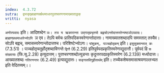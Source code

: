 ```yaml
---
index:  4.3.72
sutra:  द्व्यजृद्ब्राह्मणर्क्प्रथमाध्वरपुरश्चरणनामाख्याताट्ठक्
vritti:  nyasa
---
```


`अणोरपवादः` इति। आदिशब्देन `ञः। तत्र य ऋकारान्ता उद्गातृप्रभृतयो बह्वचोऽन्तोदात्तस्तेभ्यष्ठञोऽपवादः। ब्राह्मणप्रथमाध्वरेभ्योऽपि `ञ एव। तेऽपि बर्वचः प्रातिपदिकस्वरेणान्तोदात्ताः। नामाख्यातशब्दादपि समस्तात् तस्यैव। सोऽपि बह्वच्, समासस्वरेणान्तोदात्तश्च। परिशिष्टेभ्योऽणः। `पांशुकम्, पाञ्चहोतृकम्` इति। `इसुसुक्तान्तात् कः` (7.3.51) । पञ्चहोतृचतुर्होतृशब्दाविगन्ते `द्विगौ` (6.2.29) इतिपूर्वपदप्रकृतिस्वरेणाद्युदात्तौ। पूर्वपदं हि `न्रः संख्यायाः` (फि.सू.2.28) इत्युदात्तम्। पुरश्चरणशब्दोल्युडन्तः कृदुत्तरपदप्रकृतिस्वरेण (6.2.139) मध्योदात्तः। आख्यातशब्दः `गतिरनन्तरः` (6.2.49) इत्याद्युदात्तः।
`सङ्गातविगुहीतार्थम्` इति। तच्चैकशेषसमासाश्रयणाल्लभ्यत इति वेदितव्यम्।।

